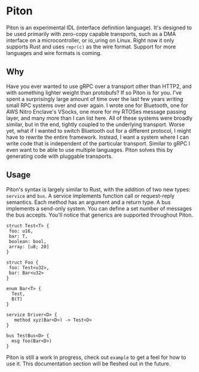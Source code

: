 # Piton

Piton is an experimental IDL (interface definition language). It's designed to be used primarily with zero-copy capable transports, such as a DMA interface on a microcontroller, or io_uring on Linux. Right now it only supports Rust and uses `repr(c)` as the wire format. Support for more languages and wire formats is coming.

## Why

Have you ever wanted to use gRPC over a transport other than HTTP2, and with something lighter weight than protobufs? If so Piton is for you. I've spent a surprisingly large amount of time over the last few years writing small RPC systems over and over again. I wrote one for Bluetooth, one for AWS Nitro Enclave's VSocks, one more for my RTOSes message passing layer, and many more than I can list here. All of these systems were broadly similar, but in the end, tightly coupled to the underlying transport. Worse yet, what if I wanted to switch Bluetooth out for a different protocol, I might have to rewrite the entire framework. Instead, I want a system where I can write code that is independent of the particular transport. Similar to gRPC I even want to be able to use multiple languages. Piton solves this by generating code with pluggable transports. 

## Usage

Piton's syntax is largely similar to Rust, with the addition of two new types: `service` and `bus`. A service implements function call or request-reply semantics. Each method has an argument and a return type. A bus implements a send-only system. You can define a set number of messages the bus accepts. You'll notice that generics are supported throughout Piton.

```
struct Test<T> {
 foo: u16,
 bar: T,
 boolean: bool,
 array: [u8; 20]
}

struct Foo {
 foo: Test<u32>,
 bar: Bar<u32>
}

enum Bar<T> {
  Test,
  B(T)
}

service Driver<D> {
   method xyz(Bar<D>) -> Test<D>
}

bus TestBus<D> {
  msg foo(Bar<D>)
}

```


Piton is still a work in progress, check out `example` to get a feel for how to use it. This documentation section will be fleshed out in the future.
